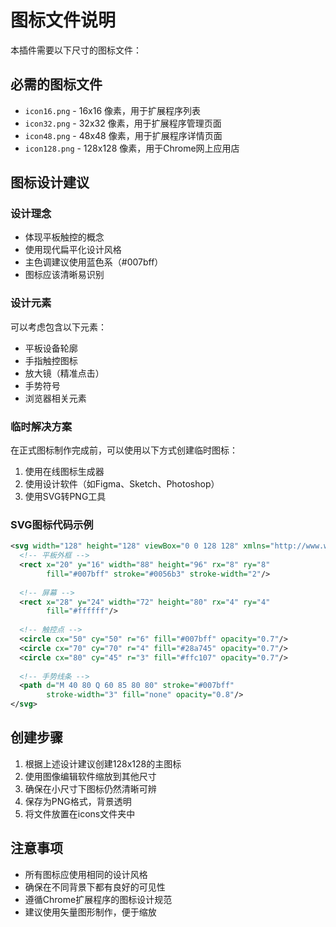 # 图标文件说明

本插件需要以下尺寸的图标文件：

## 必需的图标文件
- `icon16.png` - 16x16 像素，用于扩展程序列表
- `icon32.png` - 32x32 像素，用于扩展程序管理页面
- `icon48.png` - 48x48 像素，用于扩展程序详情页面
- `icon128.png` - 128x128 像素，用于Chrome网上应用店

## 图标设计建议

### 设计理念
- 体现平板触控的概念
- 使用现代扁平化设计风格
- 主色调建议使用蓝色系（#007bff）
- 图标应该清晰易识别

### 设计元素
可以考虑包含以下元素：
- 平板设备轮廓
- 手指触控图标
- 放大镜（精准点击）
- 手势符号
- 浏览器相关元素

### 临时解决方案
在正式图标制作完成前，可以使用以下方式创建临时图标：

1. 使用在线图标生成器
2. 使用设计软件（如Figma、Sketch、Photoshop）
3. 使用SVG转PNG工具

### SVG图标代码示例
```svg
<svg width="128" height="128" viewBox="0 0 128 128" xmlns="http://www.w3.org/2000/svg">
  <!-- 平板外框 -->
  <rect x="20" y="16" width="88" height="96" rx="8" ry="8" 
        fill="#007bff" stroke="#0056b3" stroke-width="2"/>
  
  <!-- 屏幕 -->
  <rect x="28" y="24" width="72" height="80" rx="4" ry="4" 
        fill="#ffffff"/>
  
  <!-- 触控点 -->
  <circle cx="50" cy="50" r="6" fill="#007bff" opacity="0.7"/>
  <circle cx="70" cy="70" r="4" fill="#28a745" opacity="0.7"/>
  <circle cx="80" cy="45" r="3" fill="#ffc107" opacity="0.7"/>
  
  <!-- 手势线条 -->
  <path d="M 40 80 Q 60 85 80 80" stroke="#007bff" 
        stroke-width="3" fill="none" opacity="0.8"/>
</svg>
```

## 创建步骤

1. 根据上述设计建议创建128x128的主图标
2. 使用图像编辑软件缩放到其他尺寸
3. 确保在小尺寸下图标仍然清晰可辨
4. 保存为PNG格式，背景透明
5. 将文件放置在icons文件夹中

## 注意事项

- 所有图标应使用相同的设计风格
- 确保在不同背景下都有良好的可见性
- 遵循Chrome扩展程序的图标设计规范
- 建议使用矢量图形制作，便于缩放
